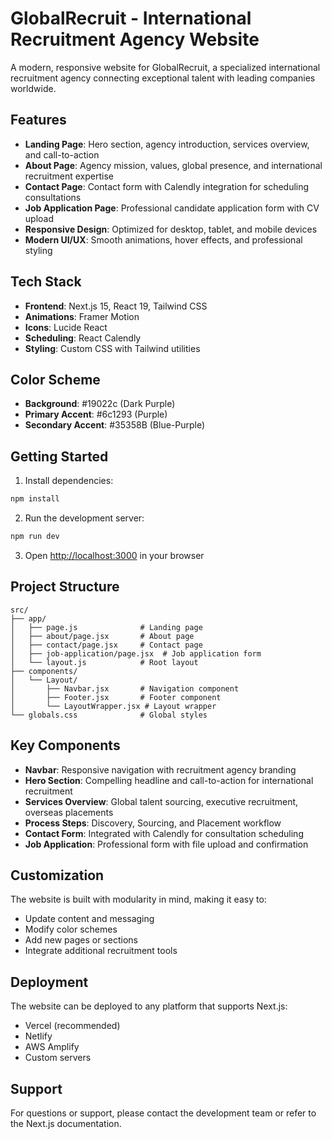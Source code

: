 # GlobalRecruit - International Recruitment Agency Website

A modern, responsive website for GlobalRecruit, a specialized international recruitment agency connecting exceptional talent with leading companies worldwide.

## Features

- **Landing Page**: Hero section, agency introduction, services overview, and call-to-action
- **About Page**: Agency mission, values, global presence, and international recruitment expertise
- **Contact Page**: Contact form with Calendly integration for scheduling consultations
- **Job Application Page**: Professional candidate application form with CV upload
- **Responsive Design**: Optimized for desktop, tablet, and mobile devices
- **Modern UI/UX**: Smooth animations, hover effects, and professional styling

## Tech Stack

- **Frontend**: Next.js 15, React 19, Tailwind CSS
- **Animations**: Framer Motion
- **Icons**: Lucide React
- **Scheduling**: React Calendly
- **Styling**: Custom CSS with Tailwind utilities

## Color Scheme

- **Background**: #19022c (Dark Purple)
- **Primary Accent**: #6c1293 (Purple)
- **Secondary Accent**: #35358B (Blue-Purple)

## Getting Started

1. Install dependencies:
```bash
npm install
```

2. Run the development server:
```bash
npm run dev
```

3. Open [http://localhost:3000](http://localhost:3000) in your browser

## Project Structure

```
src/
├── app/
│   ├── page.js              # Landing page
│   ├── about/page.jsx       # About page
│   ├── contact/page.jsx     # Contact page
│   ├── job-application/page.jsx  # Job application form
│   └── layout.js            # Root layout
├── components/
│   └── Layout/
│       ├── Navbar.jsx       # Navigation component
│       ├── Footer.jsx       # Footer component
│       └── LayoutWrapper.jsx # Layout wrapper
└── globals.css              # Global styles
```

## Key Components

- **Navbar**: Responsive navigation with recruitment agency branding
- **Hero Section**: Compelling headline and call-to-action for international recruitment
- **Services Overview**: Global talent sourcing, executive recruitment, overseas placements
- **Process Steps**: Discovery, Sourcing, and Placement workflow
- **Contact Form**: Integrated with Calendly for consultation scheduling
- **Job Application**: Professional form with file upload and confirmation

## Customization

The website is built with modularity in mind, making it easy to:
- Update content and messaging
- Modify color schemes
- Add new pages or sections
- Integrate additional recruitment tools

## Deployment

The website can be deployed to any platform that supports Next.js:
- Vercel (recommended)
- Netlify
- AWS Amplify
- Custom servers

## Support

For questions or support, please contact the development team or refer to the Next.js documentation.
